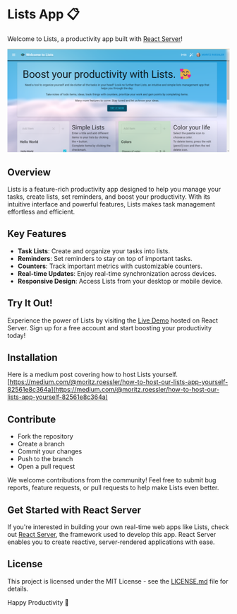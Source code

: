 # Lists App 📋

Welcome to Lists, a productivity app built with [React Server](https://state-less.cloud)!

![Lists App](https://github.com/C5H8NNaO4/lists-app-frontend/raw/master/public/screenshot.png)

## Overview

Lists is a feature-rich productivity app designed to help you manage your tasks, create lists, set reminders, and boost your productivity. With its intuitive interface and powerful features, Lists makes task management effortless and efficient.

## Key Features

- **Task Lists**: Create and organize your tasks into lists.
- **Reminders**: Set reminders to stay on top of important tasks.
- **Counters**: Track important metrics with customizable counters.
- **Real-time Updates**: Enjoy real-time synchronization across devices.
- **Responsive Design**: Access Lists from your desktop or mobile device.

## Try It Out!

Experience the power of Lists by visiting the [Live Demo](https://lists.state-less.cloud) hosted on React Server. Sign up for a free account and start boosting your productivity today!

## Installation

Here is a medium post covering how to host Lists yourself.
[https://medium.com/@moritz.roessler/how-to-host-our-lists-app-yourself-82561e8c364a](https://medium.com/@moritz.roessler/how-to-host-our-lists-app-yourself-82561e8c364a)

## Contribute

- Fork the repository
- Create a branch
- Commit your changes
- Push to the branch
- Open a pull request

We welcome contributions from the community! Feel free to submit bug reports, feature requests, or pull requests to help make Lists even better.

## Get Started with React Server

If you're interested in building your own real-time web apps like Lists, check out [React Server](https://state-less.cloud), the framework used to develop this app. React Server enables you to create reactive, server-rendered applications with ease.

## License

This project is licensed under the MIT License - see the [LICENSE.md](LICENSE.md) file for details.

Happy Productivity 🚀
